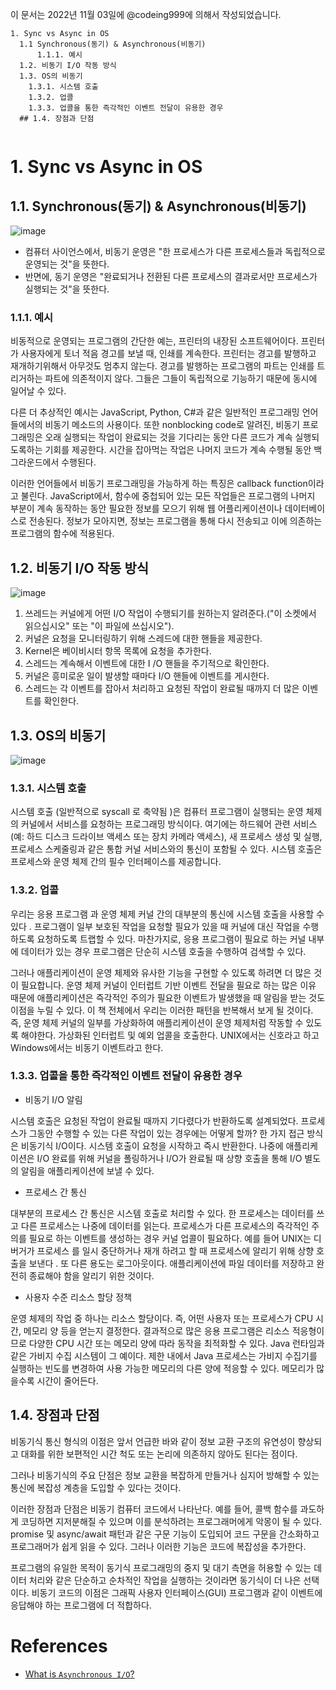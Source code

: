 
이 문서는 2022년 11월 03일에 @codeing999에 의해서 작성되었습니다.
```
1. Sync vs Async in OS
  1.1 Synchronous(동기) & Asynchronous(비동기)
      1.1.1. 예시
  1.2. 비동기 I/O 작동 방식
  1.3. OS의 비동기
    1.3.1. 시스템 호출
    1.3.2. 업콜
    1.3.3. 업콜을 통한 즉각적인 이벤트 전달이 유용한 경우
  ## 1.4. 장점과 단점
      
```

# 1. Sync vs Async in OS
## 1.1. Synchronous(동기) & Asynchronous(비동기)
![image](https://user-images.githubusercontent.com/109027875/199735442-a3088435-afe7-4c62-be8f-533fdf4c3557.png)

- 컴퓨터 사이언스에서, 비동기 운영은 "한 프로세스가 다른 프로세스들과 독립적으로 운영되는 것"을 뜻한다.
- 반면에, 동기 운영은 "완료되거나 전환된 다른 프로세스의 결과로서만 프로세스가 실행되는 것"을 뜻한다.

### 1.1.1. 예시
비동적으로 운영되는 프로그램의 간단한 예는, 프린터의 내장된 소프트웨어이다.
프린터가 사용자에게 토너 적음 경고를 보낼 때, 인쇄를 계속한다.
프린터는 경고를 발행하고 재개하기위해서 아무것도 멈추지 않는다.
경고를 발행하는 프로그램의 파트는 인쇄를 트리거하는 파트에 의존적이지 않다.
그들은 그들이 독립적으로 기능하기 때문에 동시에 일어날 수 있다.

다른 더 추상적인 예시는 JavaScript, Python, C#과 같은 일반적인 프로그래밍 언어들에서의 비동기 메소드의 사용이다.
또한 nonblocking code로 알려진, 비동기 프로그래밍은 오래 실행되는 작업이 완료되는 것을 기다리는 동안 다른 코드가 계속 실행되도록하는 기회를 제공한다.
시간을 잡아먹는 작업은 나머지 코드가 계속 수행될 동안 백그라운드에서 수행된다.

이러한 언어들에서 비동기 프로그래밍을 가능하게 하는 특징은 callback function이라고 불린다. 
JavaScript에서, 함수에 중첩되어 있는 모든 작업들은 프로그램의 나머지 부분이 계속 동작하는 동안 필요한 정보를 모으기 위해 웹 어플리케이션이나 데이터베이스로 전송된다.
정보가 모아지면, 정보는 프로그램을 통해 다시 전송되고 이에 의존하는 프로그램의 함수에 적용된다. 

## 1.2. 비동기 I/O 작동 방식
![image](https://user-images.githubusercontent.com/109027875/199860608-e56a5c25-79f4-4df8-a119-78b1434826a3.png)

1. 쓰레드는 커널에게 어떤 I/O 작업이 수행되기를 원하는지 알려준다.("이 소켓에서 읽으십시오" 또는 "이 파일에 쓰십시오").
2. 커널은 요청을 모니터링하기 위해 스레드에 대한 핸들을 제공한다.
3. Kernel은 베이비시터 항목 목록에 요청을 추가한다.
4. 스레드는 계속해서 이벤트에 대한 I /O 핸들을 주기적으로 확인한다.
5. 커널은 흥미로운 일이 발생할 때마다 I/O 핸들에 이벤트를 게시한다.
6. 스레드는 각 이벤트를 잡아서 처리하고 요청된 작업이 완료될 때까지 더 많은 이벤트를 확인한다.

## 1.3. OS의 비동기
![image](https://user-images.githubusercontent.com/109027875/199861339-76ef02d4-c25e-47d4-bcb5-4808d6353e0a.png)

### 1.3.1. 시스템 호출

시스템 호출 (일반적으로 syscall 로 축약됨 )은 컴퓨터 프로그램이 실행되는 운영 체제의 커널에서 서비스를 요청하는 프로그래밍 방식이다. 
여기에는 하드웨어 관련 서비스(예: 하드 디스크 드라이브 액세스 또는 장치 카메라 액세스), 새 프로세스 생성 및 실행, 프로세스 스케줄링과 같은 통합 커널 서비스와의 통신이 포함될 수 있다. 
시스템 호출은 프로세스와 운영 체제 간의 필수 인터페이스를 제공합니다.

### 1.3.2. 업콜

우리는 응용 프로그램 과 운영 체제 커널 간의 대부분의 통신에 시스템 호출을 사용할 수 있다 . 프로그램이 일부 보호된 작업을 요청할 필요가 있을 때 커널에 대신 작업을 수행하도록 요청하도록 트랩할 수 있다. 마찬가지로, 응용 프로그램이 필요로 하는 커널 내부에 데이터가 있는 경우 프로그램은 단순히 시스템 호출을 수행하여 검색할 수 있다.

그러나 애플리케이션이 운영 체제와 유사한 기능을 구현할 수 있도록 하려면 더 많은 것이 필요합니다. 운영 체제 커널이 인터럽트 기반 이벤트 전달을 필요로 하는 많은 이유 때문에 애플리케이션은 즉각적인 주의가 필요한 이벤트가 발생했을 때 알림을 받는 것도 이점을 누릴 수 있다. 이 책 전체에서 우리는 이러한 패턴을 반복해서 보게 될 것이다. 즉, 운영 체제 커널의 일부를 가상화하여 애플리케이션이 운영 체제처럼 작동할 수 있도록 해야한다. 가상화된 인터럽트 및 예외 업콜을 호출한다. UNIX에서는 신호라고 하고 Windows에서는 비동기 이벤트라고 한다.

### 1.3.3. 업콜을 통한 즉각적인 이벤트 전달이 유용한 경우

- 비동기 I/O 알림

시스템 호출은 요청된 작업이 완료될 때까지 기다렸다가 반환하도록 설계되었다. 프로세스가 그동안 수행할 수 있는 다른 작업이 있는 경우에는 어떻게 할까? 한 가지 접근 방식은 비동기식 I/O이다. 시스템 호출이 요청을 시작하고 즉시 반환한다. 나중에 애플리케이션은 I/O 완료를 위해 커널을 폴링하거나 I/O가 완료될 때 상향 호출을 통해 I/O 별도의 알림을 애플리케이션에 보낼 수 있다.

- 프로세스 간 통신

대부분의 프로세스 간 통신은 시스템 호출로 처리할 수 있다. 한 프로세스는 데이터를 쓰고 다른 프로세스는 나중에 데이터를 읽는다. 프로세스가 다른 프로세스의 즉각적인 주의를 필요로 하는 이벤트를 생성하는 경우 커널 업콜이 필요하다.
예를 들어 UNIX는 디버거가 프로세스 를 일시 중단하거나 재개 하려고 할 때 프로세스에 알리기 위해 상향 호출을 보낸다 . 또 다른 용도는 로그아웃이다.
애플리케이션에 파일 데이터를 저장하고 완전히 종료해야 함을 알리기 위한 것이다.

- 사용자 수준 리소스 할당 정책

운영 체제의 작업 중 하나는 리소스 할당이다. 즉, 어떤 사용자 또는 프로세스가 CPU 시간, 메모리 양 등을 얻는지 결정한다. 결과적으로 많은 응용 프로그램은 리소스 적응형이므로 다양한 CPU 시간 또는 메모리 양에 따라 동작을 최적화할 수 있다. Java 런타임과 같은 가비지 수집 시스템이 그 예이다. 제한 내에서 Java 프로세스는 가비지 수집기를 실행하는 빈도를 변경하여 사용 가능한 메모리의 다른 양에 적응할 수 있다. 메모리가 많을수록 시간이 줄어든다.

## 1.4. 장점과 단점

비동기식 통신 형식의 이점은 앞서 언급한 바와 같이 정보 교환 구조의 유연성이 향상되고 대화를 위한 보편적인 시간 척도 또는 논리에 의존하지 않아도 된다는 점이다.

그러나 비동기식의 주요 단점은 정보 교환을 복잡하게 만들거나 심지어 방해할 수 있는 통신에 복잡성 계층을 도입할 수 있다는 것이다.

이러한 장점과 단점은 비동기 컴퓨터 코드에서 나타난다. 예를 들어, 콜백 함수를 과도하게 코딩하면 지저분해질 수 있으며 이를 분석하려는 프로그래머에게 악몽이 될 수 있다. promise 및 async/await 패턴과 같은 구문 기능이 도입되어 코드 구문을 간소화하고 프로그래머가 쉽게 읽을 수 있다. 그러나 이러한 기능은 코드에 복잡성을 추가한다.

프로그램의 유일한 목적이 동기식 프로그래밍의 중지 및 대기 측면을 허용할 수 있는 데이터 처리와 같은 단순하고 순차적인 작업을 실행하는 것이라면 동기식이 더 나은 선택이다. 비동기 코드의 이점은 그래픽 사용자 인터페이스(GUI) 프로그램과 같이 이벤트에 응답해야 하는 프로그램에 더 적합하다.

# References
- [What is `Asynchronous I/O`?](https://medium.com/nerd-for-tech/what-is-asynchronous-i-o-b37994359471)
